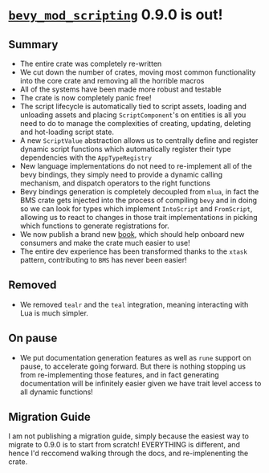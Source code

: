 # [`bevy_mod_scripting`](https://github.com/makspll/bevy_mod_scripting/) 0.9.0 is out!

## Summary
- The entire crate was completely re-written
- We cut down the number of crates, moving most common functionality into the core crate and removing all the horrible macros
- All of the systems have been made more robust and testable
- The crate is now completely panic free!
- The script lifecycle is automatically tied to script assets, loading and unloading assets and placing `ScriptComponent`'s on entities is all you need to do to manage the complexities of creating, updating, deleting and hot-loading script state.
- A new `ScriptValue` abstraction allows us to centrally define and register dynamic script functions which automatically register their type dependencies with the `AppTypeRegistry`
- New language implementations do not need to re-implement all of the bevy bindings, they simply need to provide a dynamic calling mechanism, and dispatch operators to the right functions
- Bevy bindings generation is completely decoupled from `mlua`, in fact the BMS crate gets injected into the process of compiling `bevy` and in doing so we can look for types which implement `IntoScript` and `FromScript`, allowing us to react to changes in those trait implementations in picking which functions to generate registrations for.
- We now publish a brand new [book](https://makspll.github.io/bevy_mod_scripting/), which should help onboard new consumers and make the crate much easier to use!
- The entire dev experience has been transformed thanks to the `xtask` pattern, contributing to `BMS` has never been easier!

## Removed
- We removed `tealr` and the `teal` integration, meaning interacting with Lua is much simpler.

## On pause
- We put documentation generation features as well as `rune` support on pause, to accelerate going forward. But there is nothing stopping us from re-implementing those features, and in fact generating documentation will be infinitely easier given we have trait level access to all dynamic functions!

## Migration Guide
I am not publishing a migration guide, simply because the easiest way to migrate to 0.9.0 is to start from scratch! EVERYTHING is different, and hence I'd reccomend walking through the docs, and re-implenenting the crate.
